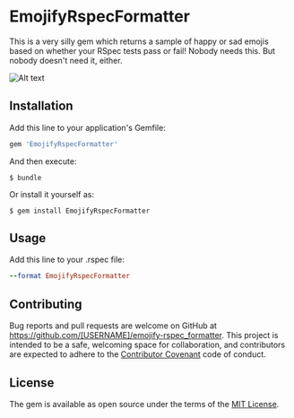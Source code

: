 # EmojifyRspecFormatter

This is a very silly gem which returns a sample of happy or sad emojis based on whether your RSpec tests
pass or fail! Nobody needs this. But nobody doesn't need it, either.

![Alt text](./example.png "Emojify in action")

## Installation

Add this line to your application's Gemfile:

```ruby
gem 'EmojifyRspecFormatter'
```

And then execute:

    $ bundle

Or install it yourself as:

    $ gem install EmojifyRspecFormatter

## Usage

Add this line to your .rspec file:

```ruby
--format EmojifyRspecFormatter
```

## Contributing

Bug reports and pull requests are welcome on GitHub at https://github.com/[USERNAME]/emojify-rspec_formatter. This project is intended to be a safe, welcoming space for collaboration, and contributors are expected to adhere to the [Contributor Covenant](http://contributor-covenant.org) code of conduct.


## License

The gem is available as open source under the terms of the [MIT License](http://opensource.org/licenses/MIT).
